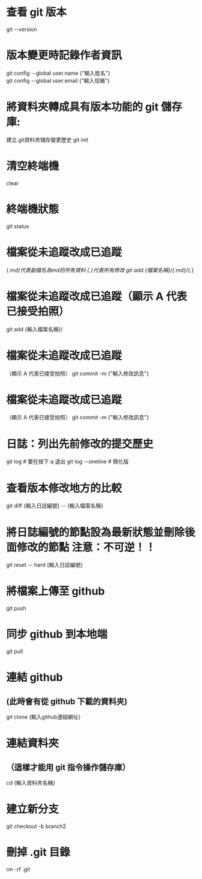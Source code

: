 # 查看 git 版本
git --version 

# 版本變更時記錄作者資訊
git config --global user.name {"輸入姓名"}  
git config --global user.email {"輸入信箱"} 

# 將資料夾轉成具有版本功能的 git 儲存庫:
建立.git資料夾儲存變更歷史
git init

# 清空終端機
clear

# 終端機狀態
git status

# 檔案從未追蹤改成已追蹤 
{*.md}代表副檔名為md的所有資料 {.}代表所有修改
git add {檔案名稱}/{*.md}/{.}

# 檔案從未追蹤改成已追蹤（顯示 A 代表已接受拍照）
git add {輸入檔案名稱}/

# 檔案從未追蹤改成已追蹤
（顯示 A 代表已接受拍照）
git commit -m {"輸入修改訊息"}

# 檔案從未追蹤改成已追蹤
（顯示 A 代表已接受拍照）
git commit -m {"輸入修改訊息"}

# 日誌：列出先前修改的提交歷史
git log           # 要在按下 q 退出
git log --oneline # 簡化版

# 查看版本修改地方的比較
git diff {輸入日誌編號} -- {輸入檔案名稱}

# 將日誌編號的節點設為最新狀態並刪除後面修改的節點 注意：不可逆！！
git reset -- hard {輸入日誌編號}

# 將檔案上傳至 github
git push

# 同步 github 到本地端
git pull

# 連結 github 
## (此時會有從 github 下載的資料夾)
git clone {輸入github連結網址}

# 連結資料夾 
## （這樣才能用 git 指令操作儲存庫）
cd {輸入資料夾名稱}

# 建立新分支
git checkout -b branch2

# 刪掉 .git 目錄
rm -rf .git

